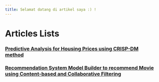 ```yaml
---
title: Selamat datang di artikel saya :) !
---
```

# Articles Lists

### [Predictive Analysis for Housing Prices using CRISP-DM method](predictive-analysis-crisp-dm/predictive-analysis.md)

### [Recommendation System Model Builder to recommend Movie using Content-based and Collaborative Filtering](recommendation-system/laporan-rekomendasi.md)

